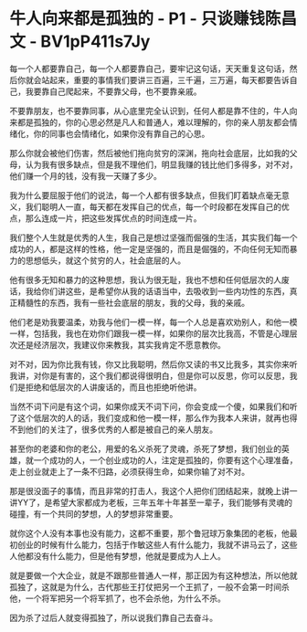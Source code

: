 # 牛人向来都是孤独的 - P1 - 只谈赚钱陈昌文 - BV1pP411s7Jy

每一个人都要靠自己，每一个人都要靠自己，要牢记这句话，天天重复这句话，然后你就会站起来，重要的事情我们要讲三百遍，三千遍，三万遍，每天都要告诉自己，我要靠自己爬起来，不要靠父母，也不要靠亲戚。

不要靠朋友，也不要靠同事，从心底里完全认识到，任何人都是靠不住的，牛人向来都是孤独的，你的心思必然是凡人和普通人，难以理解的，你的亲人朋友都会情绪化，你的同事也会情绪化，如果你没有靠自己的心思。

那么你就会被他们伤害，然后被他们拖向贫穷的深渊，拖向社会底层，比如我的父母，认为我有很多缺点，但是我不理他们，明显我赚的钱比他们多得多，对不对，他们赚一个月的钱，没有我一天赚了多少。

我为什么要屈服于他们的说法，每一个人都有很多缺点，但我们盯着缺点毫无意义，我们聪明人一直，每天都在发挥自己的优点，每一个时段都在发挥自己的优点，那么连成一片，把这些发挥优点的时间连成一片。

我们整个人生就是优秀的人生，我自己是想过坚强而倔强的生活，其实我们每一个成功的人，都是这样的性格，他一定是坚强的，而且是倔强的，不向任何无知而暴力的思想低头，就这个贫穷的人，社会底层的人。

他有很多无知和暴力的这种思想，我认为很无耻，我也不想和任何低层次的人废话，我给你们讲这些，是希望你从我的话语当中，去吸收到一些内功性的东西，真正精髓性的东西，我有一些社会底层的朋友，我的父母，我的亲戚。

他们老是劝我要温柔，劝我与他们一模一样，每一个人总是喜欢劝别人，和他一模一样，包括我，我也在劝你们跟我一模一样，如果你的层次比我高，不管是心理层次还是经济层次，我建议你来教我，其实我肯定不愿意教你。

对不对，因为你比我有钱，你又比我聪明，然后你又读的书又比我多，其实你来听我讲，对你是有害的，这个我们都说得很明白，但是你可以反思，你可以反思，我们是拒绝和低层次的人讲废话的，而且也拒绝听他讲。

当然不词下问是有这个词，如果你成天不词下问，你会变成一个傻，如果我们和听了这个低层次的人的话，我们变成和他一模一样，那么作为我本人来讲，就再也得不到他们的关注了，很多优秀的人都是被自己的亲人朋友。

甚至你的老婆和你的老公，用爱的名义杀死了灵魂，杀死了梦想，我们创业的英雄，就一个成功的人，一个创业成功的人，注定是孤独的，你要有这个心理准备，走上创业就走上了一条不归路，必须获得生命，如果你输了对不对。

那是很没面子的事情，而且非常的打击人，我这个人把你们团结起来，就晚上讲一讲YY了，是希望大家都成为老板，三年五年十年甚至一辈子，我们能够有灵魂的碰撞，有一个共同的梦想，人的梦想非常重要。

就你这个人没有本事也没有能力，这都不重要，那个鲁冠球万象集团的老板，他最初创业的时候有什么能力，包括于作敏这些人有什么能力，我就不讲马云了，这些人他都没有什么能力，但是他有梦想，他就是要成为人上人。

就是要做一个大企业，就是不跟那些普通人一样，那正因为有这种想法，所以他就孤独了，这就是为什么，古代那些王打仗把另一个王抓了，一般不会第一时间杀他，一个将军把另一个将军抓了，也不会杀他，为什么不杀。

因为杀了过后人就变得孤独了，所以说我们靠自己去奋斗。